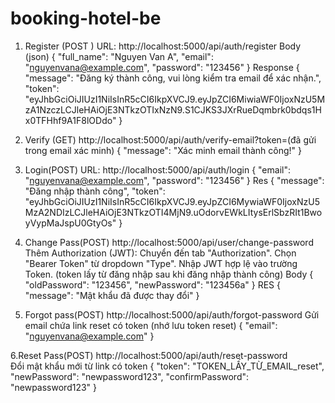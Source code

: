 # booking-hotel-be
1. Register (POST )
URL: http://localhost:5000/api/auth/register
Body (json)
{
  "full_name": "Nguyen Van A",
  "email": "nguyenvana@example.com",
  "password": "123456"
}
Response
{
    "message": "Đăng ký thành công, vui lòng kiểm tra email để xác nhận.",
    "token": "eyJhbGciOiJIUzI1NiIsInR5cCI6IkpXVCJ9.eyJpZCI6MiwiaWF0IjoxNzU5MzA1NzczLCJleHAiOjE3NTkzOTIxNzN9.S1CJKS3JXrRueDqmbrk0bdqs1Hx0TFHhf9A1F8lODdo"
}

2. Verify (GET)
http://localhost:5000/api/auth/verify-email?token=(đã gửi trong email xác minh)
{
    "message": "Xác minh email thành công!"
}

3. Login(POST)
URL: http://localhost:5000/api/auth/login
{
  "email": "nguyenvana@example.com",
  "password": "123456"
}
Res
{
    "message": "Đăng nhập thành công",
    "token": "eyJhbGciOiJIUzI1NiIsInR5cCI6IkpXVCJ9.eyJpZCI6MywiaWF0IjoxNzU5MzA2NDIzLCJleHAiOjE3NTkzOTI4MjN9.uOdorvEWkLItysErlSbzRIt1BwoyVypMaJspU0GtyOs"
}

4. Change Pass(POST)
http://localhost:5000/api/user/change-password
Thêm Authorization (JWT):
Chuyển đến tab "Authorization".
Chọn "Bearer Token" từ dropdown "Type".
Nhập JWT hợp lệ vào trường Token. (token lấy từ đăng nhập sau khi đăng nhập thành công)	
Body
{
    "oldPassword": "123456",
    "newPassword": "123456a"
}
RES
{
    "message": "Mật khẩu đã được thay đổi"
}	

5. Forgot pass(POST)
http://localhost:5000/api/auth/forgot-password
Gửi email chứa link reset có token (nhớ lưu token reset)
{
  "email": "nguyenvana@example.com"
}

6.Reset Pass(POST)
http://localhost:5000/api/auth/reset-password		
Đổi mật khẩu mới từ link có token
{
    "token": "TOKEN_LẤY_TỪ_EMAIL_reset",
    "newPassword": "newpassword123",
    "confirmPassword": "newpassword123"
}






